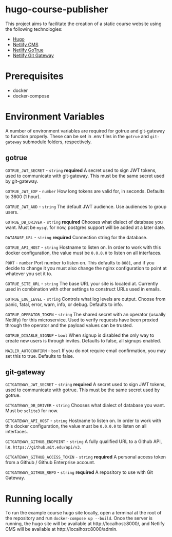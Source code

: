 # hugo-course-publisher
This project aims to facilitate the creation of a static course website using the following technologies:

- [Hugo](https://github.com/gohugoio/hugo)
- [Netlify CMS](https://github.com/netlify/netlify-cms)
- [Netlify GoTrue](https://github.com/netlify/gotrue)
- [Netlify Git Gateway](https://github.com/netlify/git-gateway)

# Prerequisites
- docker
- docker-compose

# Environment Variables
A number of environment variables are required for gotrue and git-gateway to function properly.  These can be set in .env files in the `gotrue` and `git-gateway` submodule folders, respectively.

## gotrue
`GOTRUE_JWT_SECRET` - `string` **required**
A secret used to sign JWT tokens, used to communicate with git-gateway.  This must be the same secret used by git-gateway.

`GOTRUE_JWT_EXP` - `number`
How long tokens are valid for, in seconds. Defaults to 3600 (1 hour).

`GOTRUE_JWT_AUD` - `string`
The default JWT audience. Use audiences to group users.

`GOTRUE_DB_DRIVER` - `string` **required**
Chooses what dialect of database you want. Must be `mysql` for now, postgres support will be added at a later date.

`DATABASE_URL` - `string` **required**
Connection string for the database.

`GOTRUE_API_HOST` - `string`
Hostname to listen on.  In order to work with this docker configuration, the value must be `0.0.0.0` to listen on all interfaces.

`PORT` - `number`
Port number to listen on.  This defaults to `8081`, and if you decide to change it you must also change the nginx configuration to point at whatever you set it to.

`GOTRUE_SITE_URL` - `string`
The base URL your site is located at. Currently used in combination with other settings to construct URLs used in emails.

`GOTRUE_LOG_LEVEL` - `string`
Controls what log levels are output. Choose from panic, fatal, error, warn, info, or debug. Defaults to info.

`GOTRUE_OPERATOR_TOKEN` - `string`
The shared secret with an operator (usually Netlify) for this microservice. Used to verify requests have been proxied through the operator and the payload values can be trusted.

`GOTRUE_DISABLE_SIGNUP` - `bool`
When signup is disabled the only way to create new users is through invites. Defaults to false, all signups enabled.

`MAILER_AUTOCONFIRM` - `bool`
If you do not require email confirmation, you may set this to true. Defaults to false.

## git-gateway
`GITGATEWAY_JWT_SECRET` - `string` **required**
A secret used to sign JWT tokens, used to communicate with gotrue.  This must be the same secret used by gotrue.

`GITGATEWAY_DB_DRIVER` - `string`
Chooses what dialect of database you want. Must be `sqlite3` for now.

`GITGATEWAY_API_HOST` - `string`
Hostname to listen on.  In order to work with this docker configuration, the value must be `0.0.0.0` to listen on all interfaces.

`GITGATEWAY_GITHUB_ENDPOINT` - `string`
A fully qualified URL to a Github API, i.e. `https://github.mit.edu/api/v3`.

`GITGATEWAY_GITHUB_ACCESS_TOKEN` - `string` **required**
A personal access token from a Github / Github Enterprise account.

`GITGATEWAY_GITHUB_REPO` - `string` **required**
A repository to use with Git Gateway.

# Running locally
To run the example course hugo site locally, open a terminal at the root of the repository and run `docker-compose up --build`.  Once the server is running, the hugo site will be available at http://localhost:8000/, and Netlify CMS will be available at http://localhost:8000/admin.